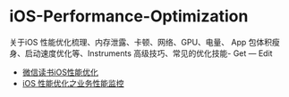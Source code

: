 # iOS-Performance-Optimization
关于iOS 性能优化梳理、内存泄露、卡顿、网络、GPU、电量、 App 包体积瘦身、启动速度优化等、Instruments 高级技巧、常见的优化技能- Get — Edit


* [微信读书iOS性能优化](http://wereadteam.github.io/2016/05/03/WeRead-Performance/)
* [iOS 性能优化之业务性能监控](http://skyming.me/2016/05/08/iOS-Performance-Optimization-Time-md/)
